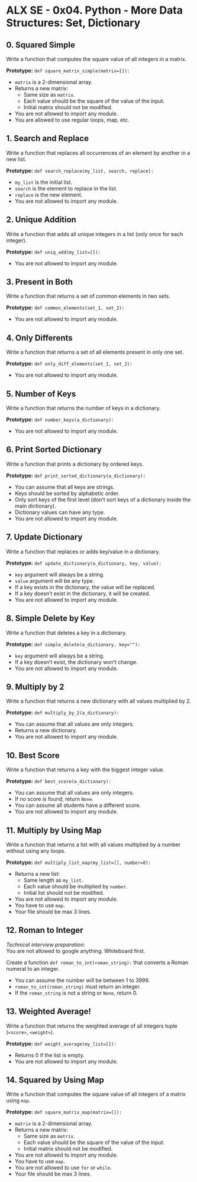 # ALX SE - 0x04. Python - More Data Structures: Set, Dictionary

## 0. Squared Simple

Write a function that computes the square value of all integers in a matrix.

**Prototype:** `def square_matrix_simple(matrix=[]):`  
- `matrix` is a 2-dimensional array.
- Returns a new matrix:
  - Same size as `matrix`.
  - Each value should be the square of the value of the input.
  - Initial matrix should not be modified.
- You are not allowed to import any module.
- You are allowed to use regular loops, map, etc.

## 1. Search and Replace

Write a function that replaces all occurrences of an element by another in a new list.

**Prototype:** `def search_replace(my_list, search, replace):`  
- `my_list` is the initial list.
- `search` is the element to replace in the list.
- `replace` is the new element.
- You are not allowed to import any module.

## 2. Unique Addition

Write a function that adds all unique integers in a list (only once for each integer).

**Prototype:** `def uniq_add(my_list=[]):`  
- You are not allowed to import any module.

## 3. Present in Both

Write a function that returns a set of common elements in two sets.

**Prototype:** `def common_elements(set_1, set_2):`  
- You are not allowed to import any module.

## 4. Only Differents

Write a function that returns a set of all elements present in only one set.

**Prototype:** `def only_diff_elements(set_1, set_2):`  
- You are not allowed to import any module.

## 5. Number of Keys

Write a function that returns the number of keys in a dictionary.

**Prototype:** `def number_keys(a_dictionary):`  
- You are not allowed to import any module.

## 6. Print Sorted Dictionary

Write a function that prints a dictionary by ordered keys.

**Prototype:** `def print_sorted_dictionary(a_dictionary):`  
- You can assume that all keys are strings.
- Keys should be sorted by alphabetic order.
- Only sort keys of the first level (don’t sort keys of a dictionary inside the main dictionary).
- Dictionary values can have any type.
- You are not allowed to import any module.

## 7. Update Dictionary

Write a function that replaces or adds key/value in a dictionary.

**Prototype:** `def update_dictionary(a_dictionary, key, value):`  
- `key` argument will always be a string.
- `value` argument will be any type.
- If a key exists in the dictionary, the value will be replaced.
- If a key doesn’t exist in the dictionary, it will be created.
- You are not allowed to import any module.

## 8. Simple Delete by Key

Write a function that deletes a key in a dictionary.

**Prototype:** `def simple_delete(a_dictionary, key=""):`
- `key` argument will always be a string.
- If a key doesn’t exist, the dictionary won’t change.
- You are not allowed to import any module.

## 9. Multiply by 2

Write a function that returns a new dictionary with all values multiplied by 2.

**Prototype:** `def multiply_by_2(a_dictionary):`  
- You can assume that all values are only integers.
- Returns a new dictionary.
- You are not allowed to import any module.

## 10. Best Score

Write a function that returns a key with the biggest integer value.

**Prototype:** `def best_score(a_dictionary):`  
- You can assume that all values are only integers.
- If no score is found, return `None`.
- You can assume all students have a different score.
- You are not allowed to import any module.

## 11. Multiply by Using Map

Write a function that returns a list with all values multiplied by a number without using any loops.

**Prototype:** `def multiply_list_map(my_list=[], number=0):`  
- Returns a new list:
  - Same length as `my_list`.
  - Each value should be multiplied by `number`.
  - Initial list should not be modified.
- You are not allowed to import any module.
- You have to use `map`.
- Your file should be max 3 lines.

## 12. Roman to Integer

*Technical interview preparation:*  
You are not allowed to google anything. Whiteboard first.

Create a function `def roman_to_int(roman_string):` that converts a Roman numeral to an integer.  
- You can assume the number will be between 1 to 3999.
- `roman_to_int(roman_string)` must return an integer.
- If the `roman_string` is not a string or `None`, return 0.

## 13. Weighted Average!

Write a function that returns the weighted average of all integers tuple (`<score>`, `<weight>`).

**Prototype:** `def weight_average(my_list=[]):`  
- Returns 0 if the list is empty.
- You are not allowed to import any module.

## 14. Squared by Using Map

Write a function that computes the square value of all integers of a matrix using `map`.

**Prototype:** `def square_matrix_map(matrix=[]):`  
- `matrix` is a 2-dimensional array.
- Returns a new matrix:
  - Same size as `matrix`.
  - Each value should be the square of the value of the input.
  - Initial matrix should not be modified.
- You are not allowed to import any module.
- You have to use `map`.
- You are not allowed to use `for` or `while`.
- Your file should be max 3 lines.

